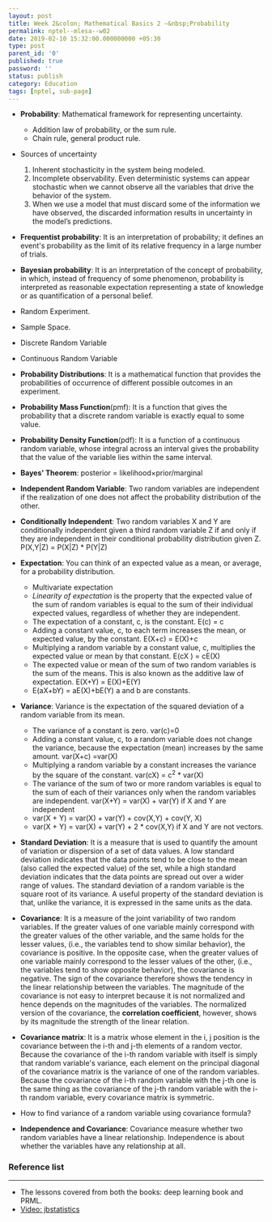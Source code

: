 ```yaml
---
layout: post
title: Week 2&colon; Mathematical Basics 2 –&nbsp;Probability
permalink: nptel--mlesa--w02
date: 2019-02-10 15:32:00.000000000 +05:30
type: post
parent_id: '0'
published: true
password: ''
status: publish
category: Education
tags: [nptel, sub-page]
---
```


* **Probability**: Mathematical framework for representing uncertainty.
  * Addition law of probability, or the sum rule. 
  * Chain rule, general product rule.

* Sources of uncertainty
  1. Inherent stochasticity in the system being modeled.
  2. Incomplete observability. Even deterministic systems can appear stochastic
when we cannot observe all the variables that drive the behavior of the
system.
  3. When we use a model that must discard some of
the information we have observed, the discarded information results in
uncertainty in the model’s predictions.

* **Frequentist probability**: It is an interpretation of probability; it defines an event's probability as the limit of its relative frequency in a large number of trials.

* **Bayesian probability**: It is an interpretation of the concept of probability, in which, instead of frequency of some phenomenon, probability is interpreted as reasonable expectation representing a state of knowledge or as quantification of a personal belief.

* Random Experiment.
* Sample Space.
* Discrete Random Variable
* Continuous Random Variable

* **Probability Distributions**: It is a mathematical function that provides the probabilities of occurrence of different possible outcomes in an experiment.

* **Probability Mass Function**(pmf): It is a function that gives the probability that a discrete random variable is exactly equal to some value.

* **Probability Density Function**(pdf): It is a function of a continuous random variable, whose integral across an interval gives the probability that the value of the variable lies within the same interval.

* **Bayes' Theorem**: posterior = likelihood×prior/marginal

* **Independent Random Variable**: Two random variables are independent if the realization of one does not affect the probability distribution of the other. 

* **Conditionally Independent**: Two random variables X and Y are conditionally independent given a third random variable Z if and only if they are independent in their conditional probability distribution given Z. P(X,Y&#124;Z) = P(X&#124;Z) * P(Y&#124;Z)

* **Expectation**: You can think of an expected value as a mean, or average, for a probability distribution.
  * Multivariate expectation
  * *Linearity of expectation* is the property that the expected value of the sum of random variables is equal to the sum of their individual expected values, regardless of whether they are independent.
  * The expectation of a constant, c, is the constant. E(c) = c
  * Adding a constant value, c, to each term increases the mean, or expected value, by the constant.
E(X+c) = E(X)+c
  * Multiplying a random variable by a constant value, c, multiplies the expected value or mean by that constant.
E(cX ) = cE(X)
  * The expected value or mean of the sum of two random variables is the sum of the means.   This is also known as the additive law of expectation. E(X+Y) = E(X)+E(Y)
  * E(aX+bY) = aE(X)+bE(Y)  a and b are constants.

* **Variance**: Variance is the expectation of the squared deviation of a random variable from its mean.
  * The variance of a constant is zero. var(c)=0
  * Adding a constant value, c, to a random variable does not change the variance, because the expectation (mean) increases by the same amount.
var(X+c) =var(X)
  * Multiplying a random variable by a constant increases the variance by the square of the constant.
var(cX) = c<sup>2</sup> * var(X)
  * The variance of the sum of two or more random variables is equal to the sum of each of their variances only when the random variables are independent. var(X+Y) = var(X) + var(Y) if X and Y are independent
  * var(X + Y) = var(X) + var(Y) + cov(X,Y) + cov(Y, X) 
  * var(X + Y) = var(X) + var(Y) + 2 * cov(X,Y) if X and Y are not vectors.  

* **Standard Deviation**: It is a measure that is used to quantify the amount of variation or dispersion of a set of data values. A low standard deviation indicates that the data points tend to be close to the mean (also called the expected value) of the set, while a high standard deviation indicates that the data points are spread out over a wider range of values.
The standard deviation of a random variable is the square root of its variance. A useful property of the standard deviation is that, unlike the variance, it is expressed in the same units as the data.

* **Covariance**: It is a measure of the joint variability of two random variables. If the greater values of one variable mainly correspond with the greater values of the other variable, and the same holds for the lesser values, (i.e., the variables tend to show similar behavior), the covariance is positive. In the opposite case, when the greater values of one variable mainly correspond to the lesser values of the other, (i.e., the variables tend to show opposite behavior), the covariance is negative. The sign of the covariance therefore shows the tendency in the linear relationship between the variables. The magnitude of the covariance is not easy to interpret because it is not normalized and hence depends on the magnitudes of the variables. The normalized version of the covariance, the **correlation coefficient**, however, shows by its magnitude the strength of the linear relation.

* **Covariance matrix**: It is a matrix whose element in the i, j position is the covariance between the i-th and j-th elements of a random vector. Because the covariance of the i-th random variable with itself is simply that random variable's variance, each element on the principal diagonal of the covariance matrix is the variance of one of the random variables. Because the covariance of the i-th random variable with the j-th one is the same thing as the covariance of the j-th random variable with the i-th random variable, every covariance matrix is symmetric. 

* How to find variance of a random variable using covariance formula?

* **Independence and Covariance**: Covariance measure whether two random variables have a linear relationship. Independence is about whether the variables have any relationship at all. 


### Reference list
---
* The lessons covered from both the books: deep learning book and PRML.
* [Video: jbstatistics](https://www.youtube.com/user/jbstatistics/playlists)



